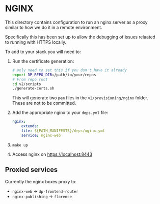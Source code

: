 # NGINX

This directory contains configuration to run an nginx server as a proxy similar to how we do it in a remote environment.

Specifically this has been set up to allow the debugging of issues relaated to running with HTTPS locally.

To add to your stack you will need to:

1. Run the certificate generation:

    ```sh
    # only need to set this if you don't have it already
    export DP_REPO_DIR=/path/to/your/repos 
    # From repo root
    cd v2/scripts
    ./generate-certs.sh
    ```

    This will generate two `pem` files in the `v2/provisioning/nginx` folder. These are not to be committed.

1. Add the appropriate nginx to your `deps.yml` file:

    ```yml
    nginx:
        extends:
        file: ${PATH_MANIFESTS}/deps/nginx.yml
        service: nginx-web
    ```

1. `make up`

1. Access nginx on <https://localhost:8443>

## Proxied services

Currently the nginx boxes proxy to:

- `nginx-web` -> `dp-frontend-router`
- `nginx-publishing` -> `florence`
